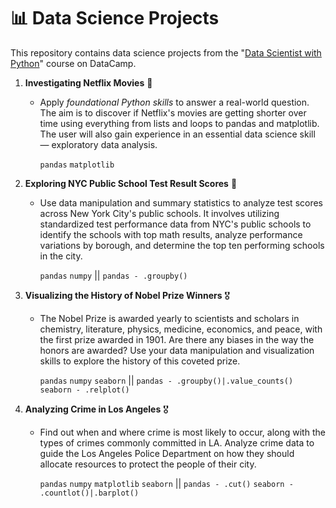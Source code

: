 # 📊 Data Science Projects

This repository contains data science projects from the "[Data Scientist with Python](https://app.datacamp.com/learn/career-tracks/data-scientist-in-python)" course on DataCamp.

1. **Investigating Netflix Movies** 🍿
   - Apply *foundational Python skills* to answer a real-world question. The aim is to discover if Netflix's movies are getting shorter over time using everything from lists and loops to pandas and matplotlib. The user will also gain experience in an essential data science skill — exploratory data analysis.

     `pandas` `matplotlib`

2. **Exploring NYC Public School Test Result Scores** 📝
   - Use data manipulation and summary statistics to analyze test scores across New York City's public schools. It involves utilizing standardized test performance data from NYC's public schools to identify the schools with top math results, analyze performance variations by borough, and determine the top ten performing schools in the city.
  
     `pandas` `numpy` || `pandas - .groupby()`

3. **Visualizing the History of Nobel Prize Winners** 🎖️
   - The Nobel Prize is awarded yearly to scientists and scholars in chemistry, literature, physics, medicine, economics, and peace, with the first prize awarded in 1901. Are there any biases in the way the honors are awarded? Use your data manipulation and visualization skills to explore the history of this coveted prize.
  
      `pandas` `numpy` `seaborn` || `pandas - .groupby()|.value_counts()` `seaborn - .relplot()`

4. **Analyzing Crime in Los Angeles** 🎖️
   - Find out when and where crime is most likely to occur, along with the types of crimes commonly committed in LA. Analyze crime data to guide the Los Angeles Police Department on how they should allocate resources to protect the people of their city.
  
      `pandas` `numpy` `matplotlib` `seaborn` || `pandas - .cut()` `seaborn - .countlot()|.barplot()`
   
   
 
